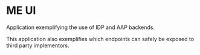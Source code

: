 # ME UI

Application exemplifying the use of IDP and AAP backends.

This application also exemplifies which endpoints can safely be exposed to third party implementors.
